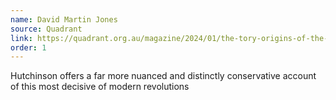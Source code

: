 ```yaml
---
name: David Martin Jones
source: Quadrant
link: https://quadrant.org.au/magazine/2024/01/the-tory-origins-of-the-industrial-revolution/
order: 1
---
```


Hutchinson offers a far more nuanced and distinctly conservative account of this most decisive of modern revolutions
